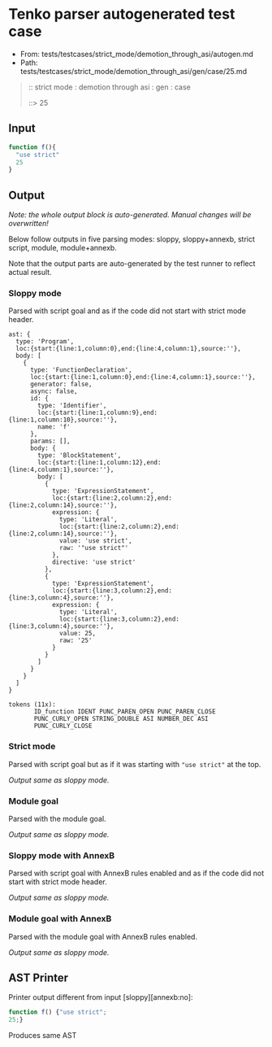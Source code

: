 # Tenko parser autogenerated test case

- From: tests/testcases/strict_mode/demotion_through_asi/autogen.md
- Path: tests/testcases/strict_mode/demotion_through_asi/gen/case/25.md

> :: strict mode : demotion through asi : gen : case
>
> ::> 25

## Input


`````js
function f(){ 
  "use strict"
  25
}
`````

## Output

_Note: the whole output block is auto-generated. Manual changes will be overwritten!_

Below follow outputs in five parsing modes: sloppy, sloppy+annexb, strict script, module, module+annexb.

Note that the output parts are auto-generated by the test runner to reflect actual result.

### Sloppy mode

Parsed with script goal and as if the code did not start with strict mode header.

`````
ast: {
  type: 'Program',
  loc:{start:{line:1,column:0},end:{line:4,column:1},source:''},
  body: [
    {
      type: 'FunctionDeclaration',
      loc:{start:{line:1,column:0},end:{line:4,column:1},source:''},
      generator: false,
      async: false,
      id: {
        type: 'Identifier',
        loc:{start:{line:1,column:9},end:{line:1,column:10},source:''},
        name: 'f'
      },
      params: [],
      body: {
        type: 'BlockStatement',
        loc:{start:{line:1,column:12},end:{line:4,column:1},source:''},
        body: [
          {
            type: 'ExpressionStatement',
            loc:{start:{line:2,column:2},end:{line:2,column:14},source:''},
            expression: {
              type: 'Literal',
              loc:{start:{line:2,column:2},end:{line:2,column:14},source:''},
              value: 'use strict',
              raw: '"use strict"'
            },
            directive: 'use strict'
          },
          {
            type: 'ExpressionStatement',
            loc:{start:{line:3,column:2},end:{line:3,column:4},source:''},
            expression: {
              type: 'Literal',
              loc:{start:{line:3,column:2},end:{line:3,column:4},source:''},
              value: 25,
              raw: '25'
            }
          }
        ]
      }
    }
  ]
}

tokens (11x):
       ID_function IDENT PUNC_PAREN_OPEN PUNC_PAREN_CLOSE
       PUNC_CURLY_OPEN STRING_DOUBLE ASI NUMBER_DEC ASI
       PUNC_CURLY_CLOSE
`````

### Strict mode

Parsed with script goal but as if it was starting with `"use strict"` at the top.

_Output same as sloppy mode._

### Module goal

Parsed with the module goal.

_Output same as sloppy mode._

### Sloppy mode with AnnexB

Parsed with script goal with AnnexB rules enabled and as if the code did not start with strict mode header.

_Output same as sloppy mode._

### Module goal with AnnexB

Parsed with the module goal with AnnexB rules enabled.

_Output same as sloppy mode._

## AST Printer

Printer output different from input [sloppy][annexb:no]:

````js
function f() {"use strict";
25;}
````

Produces same AST
